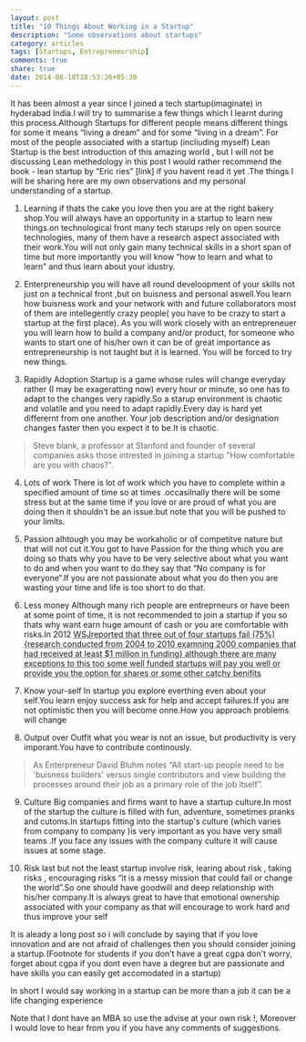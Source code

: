 ```yaml
---
layout: post
title: "10 Things About Working in a Startup"
description: "Some observations about startups"
category: articles
tags: [Startups, Entrepreneurship]
comments: true
share: true
date: 2014-08-10T18:53:26+05:30
---
```


It has been almost  a year since I joined a tech startup(imaginate) in hyderabad India.I will try to summarise a few things which I learnt during this  process.Although Startups for different people means different things for some it means “living a dream” and for some “living in a dream”. For most of the people associated with a startup (incliuding myself) Lean Startup is the best introduction of this amazing world , but I will not be discussing Lean methedology in this post I would rather recommend  the book - lean startup by “Eric ries” [link] if you havent read it yet .The things I will be sharing here are my own observations and my personal understanding of a startup.

1. Learning
if thats the cake you love then you are at the right bakery shop.You will always have an opportunity in a startup to learn new things.on technological front many tech starups rely on open source technologies, many of them have a research aspect associated with their work.You will not only gain many technical skills in a short span of time but more importantly you will know “how to learn and what to  learn” and thus learn about your idustry.

2. Enterpreneurship
you will have all round develoopment of your skills not just on a technical front ,but on buisness and personal aswell.You learn how buisness  work and your network with and future collaborators most of them are intellegently crazy people( you have to be crazy to start a startup at the first place). As you will work closely with an entrepreneuer you will learn how to build a company and/or product, for someone who wants to start one of his/her own it can be of great importance as entrepreneurship is not taught but it is learned. You will be forced to try new things.

3. Rapidly Adoption
Startup is a game whose rules will change everyday rather (I may be exageratting now) every hour or minute, so one has to adapt to the changes very rapidly.So a starup environment is chaotic and volatile and you need to adapt rapidly.Every day is hard yet differernt from one another. Your job description and/or designation changes faster then you expect it to be.It is chaotic.
> Steve blank, a professor at Stanford and founder of several companies asks those intrested in joining a startup "How comfortable are you with chaos?".

4. Lots of work
There is lot of work which you have to complete within a specified amount of time so at times .occasilnally there will be some stress but at the same time if you  love or are proud of what you are doing then it shouldn't be an issue.but note that you will be pushed to your limits.

5. Passion
alhtough you may be workaholic or of competitve nature but that will not cut it.You got to have Passion for the thing which you are doing so thats why you have to be very selective about what you want to do and when you want to do.they say that “No company is for everyone“.If you are not passionate about what you do then you are wasting your time and life is too short to do that.

6. Less money
Although many rich people are entreprneurs or have been at some point of time, it is not recommended to join a startup if you so thats why want earn huge amount of cash or you are comfortable with risks.In 2012 <abbr title="The Wall Street Journal">WSJ<abbr>reported that three out of four startups fail (75%){research conducted from 2004 to 2010 examning 2000 companies that had received at least $1 million in funding}
although there are many exceptions to this too some well funded startups will pay you well or provide you the option for shares or some other catchy benifits


7. Know your-self
In startup you explore everthing even about your self.You learn enjoy success ask for help and accept failures.If you are not optimistic then you will become onne.How you approach problems will change

8. Output over Outfit
what you wear is not an issue, but productivity is very imporant.You have to contribute continously.
>As Enterpreneur David Bluhm notes “All start-up people need to be 'buisness builders' versus single contributors and view building the processes around their job as a primary role of the job itself”.

9. Culture
Big companies and firms want to have a startup culture.In most of the startup the culture is filled with fun, adventure, sometimes pranks and cutoms.In startups fitting into the startup's culture (which varies from company to company )is very important as you have very small teams .If you face any issues with the company culture it will cause issues at some stage.

10. Risk
last but not the least startup involve risk, learing about risk , taking risks , encouraging risks
“it is a messy mission that could fail or change the world”.So one should have goodwill and deep relationship with his/her company.It is always great to have that emotional ownership associated with your company as that will encourage to work hard and thus improve your self


It is aleady a long post so i will conclude by saying  that if you love innovation and are not afraid of challenges then you should consider joining a startup.(Footnote for students if you don't have a great cgpa don't worry, forget about cgpa if you dont even have a degree but are passionate and have skills you can easily get accomodated in a startup)

In short I would say working in a startup can be more than a job it can be a life changing experience

Note that I dont have an MBA so use the advise at your own risk !, Moreover I would love to hear from you if you have any comments of suggestions.





